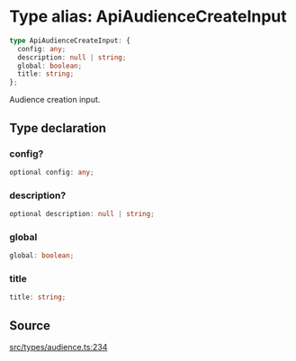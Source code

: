 # Type alias: ApiAudienceCreateInput

```ts
type ApiAudienceCreateInput: {
  config: any;
  description: null | string;
  global: boolean;
  title: string;
};
```

Audience creation input.

## Type declaration

### config?

```ts
optional config: any;
```

### description?

```ts
optional description: null | string;
```

### global

```ts
global: boolean;
```

### title

```ts
title: string;
```

## Source

[src/types/audience.ts:234](https://github.com/torque-labs/torque-ts-sdk/blob/60b058a1261e69e5eb8f4ad7130e050df24bb92d/src/types/audience.ts#L234)
